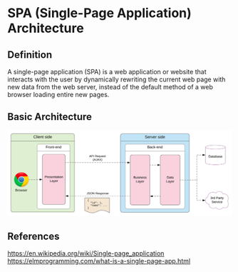 # SPA (Single-Page Application) Architecture

## Definition
A single-page application (SPA) is a web application or website that interacts with the user by dynamically rewriting the current web page with new data from the web server, instead of the default method of a web browser loading entire new pages.

## Basic Architecture
![SPA Architecture Diagram](spa001.svg)

## References
https://en.wikipedia.org/wiki/Single-page_application  
https://elmprogramming.com/what-is-a-single-page-app.html

